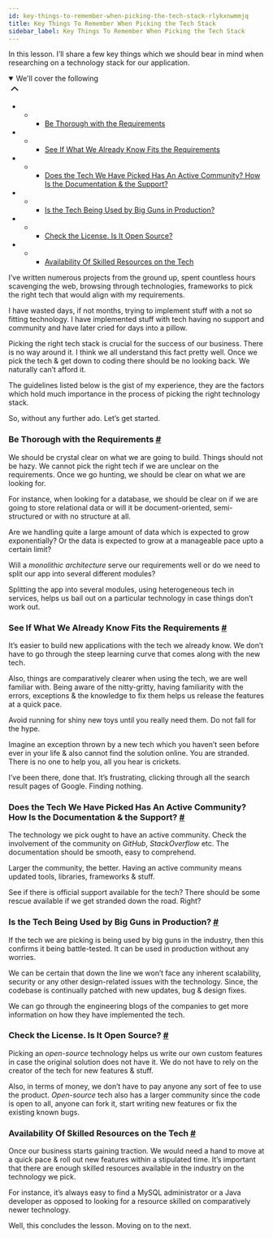 ```yaml
---
id: key-things-to-remember-when-picking-the-tech-stack-rlykxnwmmjq
title: Key Things To Remember When Picking the Tech Stack
sidebar_label: Key Things To Remember When Picking the Tech Stack
---
```


<div class="PageSummary__TopLeft-sc-19qsvz4-36 fwauBw"><p class="PageSummary__Description-sc-19qsvz4-13 cPWwbw">In this lesson. I’ll share a few key things which we should bear in mind when researching on a technology stack for our application.</p><div class="PageSummary__Toc-sc-19qsvz4-39 gUDsJM"><details open="" class="styles__PageTOCStyled-rf9d2l-0 jgnDfg"><summary role="button" tabindex="0" class="styles__HeadingWrap-rf9d2l-1 jpKLlP">We'll cover the following<div rotate="0" color="black" size="24" display="inline-flex" name="icon-button" class="styles__IconButton-sc-12pjl04-0 bLjBRS"><svg xmlns="http://www.w3.org/2000/svg" width="24" height="24" viewBox="0 0 24 24" fill="none" stroke="currentColor" stroke-width="2" stroke-linecap="round" stroke-linejoin="round"><polyline points="18 15 12 9 6 15"></polyline></svg></div></summary><div class="markdown-container-div"><div class="markdownViewer Markdown__Viewer-sc-7qtuee-1 dZltoR" role="none"><ul>
<li>
<ul>
<li>
<ul>
<li><a href="#be-thorough-with-the-requirements">Be Thorough with the Requirements</a></li>
</ul>
</li>
</ul>
</li>
<li>
<ul>
<li>
<ul>
<li><a href="#see-if-what-we-already-know-fits-the-requirements">See If What We Already Know Fits the Requirements</a></li>
</ul>
</li>
</ul>
</li>
<li>
<ul>
<li>
<ul>
<li><a href="#does-the-tech-we-have-picked-has-an-active-community-how-is-the-documentation-the-support">Does the Tech We Have Picked Has An Active Community? How Is the Documentation &amp; the Support?</a></li>
</ul>
</li>
</ul>
</li>
<li>
<ul>
<li>
<ul>
<li><a href="#is-the-tech-being-used-by-big-guns-in-production">Is the Tech Being Used by Big Guns in Production?</a></li>
</ul>
</li>
</ul>
</li>
<li>
<ul>
<li>
<ul>
<li><a href="#check-the-license-is-it-open-source">Check the License. Is It Open Source?</a></li>
</ul>
</li>
</ul>
</li>
<li>
<ul>
<li>
<ul>
<li><a href="#availability-of-skilled-resources-on-the-tech">Availability Of Skilled Resources on the Tech</a></li>
</ul>
</li>
</ul>
</li>
</ul>
</div></div></details></div></div><div class="styles__ViewerComponentViewStyled-sc-1xosrua-0 cvzEyH"><div><div><div><div><div class=""><div class=""><div class="markdown-container-div"><div class="markdownViewer Markdown__Viewer-sc-7qtuee-1 zJKNA" role="none"><p data-id="6264d89498e8be89d6fee6cf1d0dda9f">I’ve written numerous projects from the ground up, spent countless hours scavenging the web, browsing through technologies, frameworks to pick the right tech that would align with my requirements.</p>
<p data-id="c7b63c4fac39af4c5efc4963535e3b32">I have wasted days, if not months, trying to implement stuff with a not so fitting technology. I have implemented stuff with tech having no support and community and have later cried for days into a pillow.</p>
<p data-id="d737b637572e395ab0b4a66341f5b4a5">Picking the right tech stack is crucial for the success of our business. There is no way around it. I think we all understand this fact pretty well. Once we pick the tech &amp; get down to coding there should be no looking back. We naturally can’t afford it.</p>
<p data-id="5c7544c05610e81069b51dd0b334b1e5">The guidelines listed below is the gist of my experience, they are the factors which hold much importance in the process of picking the right technology stack.</p>
<p data-id="c327d384774f0500f9bfcc76a8aa6658">So, without any further ado. Let’s get started.</p>
</div></div></div></div></div></div></div></div></div><div class="styles__ViewerComponentViewStyled-sc-1xosrua-0 cvzEyH"><div><div><div><div><div class=""><div class=""><div class="markdown-container-div"><div class="markdownViewer Markdown__Viewer-sc-7qtuee-1 zJKNA" role="none"><h3 id="be-thorough-with-the-requirements" data-id="677ba43371af7f312f28a4e535b7f1ee">Be Thorough with the Requirements <a class="markdownIt-Anchor" href="#be-thorough-with-the-requirements"><span class="anchor-link">#</span></a></h3>
<p data-id="ee5daadf5325ab767dc28c7388cad48f">We should be crystal clear on what we are going to build. Things should not be hazy. We cannot pick the right tech if we are unclear on the requirements. Once we go hunting, we should be clear on what we are looking for.</p>
<p data-id="2d987b520743a87bd8227896bc1a5a71">For instance, when looking for a database, we should be clear on if we are going to store relational data or will it be document-oriented, semi-structured or with no structure at all.</p>
<p data-id="6fcd493d7acdb0d6b3b0eb1a3136a217">Are we handling quite a large amount of data which is expected to grow exponentially? Or the data is expected to grow at a manageable pace upto a certain limit?</p>
<p data-id="bec86435ad98c8d3a2f621d43c482ebb">Will a <em>monolithic architecture</em> serve our requirements well or do we need to split our app into several different modules?</p>
<p data-id="a9196d88ab63264c3c34f27963ed4663">Splitting the app into several modules, using heterogeneous tech in services, helps us bail out on a particular technology in case things don’t work out.</p>
</div></div></div></div></div></div></div></div></div><div class="styles__ViewerComponentViewStyled-sc-1xosrua-0 cvzEyH"><div><div><div><div><div class=""><div class=""><div class="markdown-container-div"><div class="markdownViewer Markdown__Viewer-sc-7qtuee-1 zJKNA" role="none"><h3 id="see-if-what-we-already-know-fits-the-requirements" data-id="8b5abe496e81d6625409e03b881b2619">See If What We Already Know Fits the Requirements <a class="markdownIt-Anchor" href="#see-if-what-we-already-know-fits-the-requirements"><span class="anchor-link">#</span></a></h3>
<p data-id="699e6e8699398b03545f17c23d80fa36">It’s easier to build new applications with the tech we already know. We don’t have to go through the steep learning curve that comes along with the new tech.</p>
<p data-id="3fe7e217ae3914ff0157f266827ce76d">Also, things are comparatively clearer when using the tech, we are well familiar with. Being aware of the nitty-gritty, having familiarity with the errors, exceptions &amp; the knowledge to fix them helps us release the features at a quick pace.</p>
<p data-id="25ac28ec6b0abd7b61ab6c231702cf31">Avoid running for shiny new toys until you really need them. Do not fall for the hype.</p>
<p data-id="023c9360bdf898fe6f5fccf72b421643">Imagine an exception thrown by a new tech which you haven’t seen before ever in your life &amp; also cannot find the solution online. You are stranded. There is no one to help you, all you hear is crickets.</p>
<p data-id="eb47668857a93664f0662f8d7c5cf229">I’ve been there, done that. It’s frustrating, clicking through all the search result pages of Google. Finding nothing.</p>
</div></div></div></div></div></div></div></div></div><div class="styles__ViewerComponentViewStyled-sc-1xosrua-0 cvzEyH"><div><div><div><div><div class=""><div class=""><div class="markdown-container-div"><div class="markdownViewer Markdown__Viewer-sc-7qtuee-1 zJKNA" role="none"><h3 id="does-the-tech-we-have-picked-has-an-active-community-how-is-the-documentation-the-support" data-id="c93199e6d9093bdbcee2167ab15b1138">Does the Tech We Have Picked Has An Active Community? How Is the Documentation &amp; the Support? <a class="markdownIt-Anchor" href="#does-the-tech-we-have-picked-has-an-active-community-how-is-the-documentation-the-support"><span class="anchor-link">#</span></a></h3>
<p data-id="c22e69ce8815088b48449ac057606d17">The technology we pick ought to have an active community. Check the involvement of the community on <em>GitHub</em>, <em>StackOverflow</em> etc. The documentation should be smooth, easy to comprehend.</p>
<p data-id="ea7467e6a2e3dcf2428afbb14d364758">Larger the community, the better. Having an active community means updated tools, libraries, frameworks &amp; stuff.</p>
<p data-id="8de746f302fd7b0ba58b04887fd60065">See if there is official support available for the tech? There should be some rescue available if we get stranded down the road. Right?</p>
</div></div></div></div></div></div></div></div></div><div class="styles__ViewerComponentViewStyled-sc-1xosrua-0 cvzEyH"><div><div><div><div><div class=""><div class=""><div class="markdown-container-div"><div class="markdownViewer Markdown__Viewer-sc-7qtuee-1 zJKNA" role="none"><h3 id="is-the-tech-being-used-by-big-guns-in-production" data-id="3c17d12ce27793f65aeca2a59023f307">Is the Tech Being Used by Big Guns in Production? <a class="markdownIt-Anchor" href="#is-the-tech-being-used-by-big-guns-in-production"><span class="anchor-link">#</span></a></h3>
<p data-id="59913bd21aecc0839ed441eca6b75d2c">If the tech we are picking is being used by big guns in the industry, then this confirms it being battle-tested. It can be used in production without any worries.</p>
<p data-id="e01bb22698a26c85b1375df69fd2ee87">We can be certain that down the line we won’t face any inherent scalability, security or any other design-related issues with the technology. Since, the codebase is continually patched with new updates, bug &amp; design fixes.</p>
<p data-id="131b9c2f994ce93b6700f83c0d42073e">We can go through the engineering blogs of the companies to get more information on how they have implemented the tech.</p>
</div></div></div></div></div></div></div></div></div><div class="styles__ViewerComponentViewStyled-sc-1xosrua-0 cvzEyH"><div><div><div><div><div class=""><div class=""><div class="markdown-container-div"><div class="markdownViewer Markdown__Viewer-sc-7qtuee-1 zJKNA" role="none"><h3 id="check-the-license-is-it-open-source" data-id="ddaaa332ee2829feb39ab1db42dd07a1">Check the License. Is It Open Source? <a class="markdownIt-Anchor" href="#check-the-license-is-it-open-source"><span class="anchor-link">#</span></a></h3>
<p data-id="f8eeaf5964fc1a0d099131b9d3f036e4">Picking an <em>open-source</em> technology helps us write our own custom features in case the original solution does not have it. We do not have to rely on the creator of the tech for new features &amp; stuff.</p>
<p data-id="539105b9420833d2ff3bda962c1efeb2">Also, in terms of money, we don’t have to pay anyone any sort of fee to use the product.
<em>Open-source</em> tech also has a larger community since the code is open to all, anyone can fork it, start writing new features or fix the existing known bugs.</p>
</div></div></div></div></div></div></div></div></div><div class="styles__ViewerComponentViewStyled-sc-1xosrua-0 cvzEyH"><div><div><div><div><div class=""><div class=""><div class="markdown-container-div"><div class="markdownViewer Markdown__Viewer-sc-7qtuee-1 zJKNA" role="none"><h3 id="availability-of-skilled-resources-on-the-tech" data-id="c20ce5cf0ddc2d9f6bd68eeec454952b">Availability Of Skilled Resources on the Tech <a class="markdownIt-Anchor" href="#availability-of-skilled-resources-on-the-tech"><span class="anchor-link">#</span></a></h3>
<p data-id="cef3267b0cb8f225e0eeb74f657f9c63">Once our business starts gaining traction. We would need a hand to move at a quick pace &amp; roll out new features within a stipulated time. It’s important that there are enough skilled resources available in the industry on the technology we pick.</p>
<p data-id="cd3439385a6771f18aee835083911eb3">For instance, it’s always easy to find a MySQL administrator or a Java developer as opposed to looking for a resource skilled on comparatively newer technology.</p>
<p data-id="aeada3a1de966f18901179131e994031">Well, this concludes the lesson. Moving on to the next.</p>
</div></div></div></div></div></div></div></div></div>